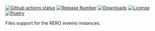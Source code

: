 <!-- RERO-Invenio-Files
Copyright (C) 2024 RERO.

This program is free software: you can redistribute it and/or modify
it under the terms of the GNU Affero General Public License as published by
the Free Software Foundation, version 3 of the License.

This program is distributed in the hope that it will be useful,
but WITHOUT ANY WARRANTY; without even the implied warranty of
MERCHANTABILITY or FITNESS FOR A PARTICULAR PURPOSE. See the
GNU Affero General Public License for more details.

You should have received a copy of the GNU Affero General Public License
along with this program.  If not, see <http://www.gnu.org/licenses/>. -->

<!-- PROJECT SHIELDS -->
[![Github actions
status](https://github.com/rero/rero-invenio-files/workflows/build/badge.svg)](https://github.com/rero/rero-invenio-files/actions?query=workflow%3Abuild)
[![Release
Number](https://img.shields.io/github/tag/rero/rero-invenio-files.svg)](https://github.com/rero/rero-invenio-files/releases/latest)
[![Downloads](https://img.shields.io/pypi/dm/rero-invenio-files.svg)](https://pypi.python.org/pypi/rero-invenio-files)
[![License](https://img.shields.io/badge/License-AGPL%20v3-blue.svg)](http://www.gnu.org/licenses/agpl-3.0.html)
[![Poetry](https://img.shields.io/endpoint?url=https://python-poetry.org/badge/v0.json)](https://python-poetry.org/)

Files support for the RERO invenio instances.
